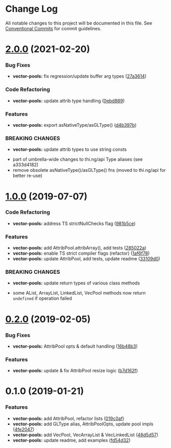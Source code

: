 # Change Log

All notable changes to this project will be documented in this file.
See [Conventional Commits](https://conventionalcommits.org) for commit guidelines.

# [2.0.0](https://github.com/thi-ng/umbrella/compare/@thi.ng/vector-pools@1.0.57...@thi.ng/vector-pools@2.0.0) (2021-02-20)


### Bug Fixes

* **vector-pools:** fix regression/update buffer arg types ([27a3614](https://github.com/thi-ng/umbrella/commit/27a36148ace1bd19d346137d80e897c91b67a5c6))


### Code Refactoring

* **vector-pools:** update attrib type handling ([0ebd889](https://github.com/thi-ng/umbrella/commit/0ebd8893d3651df6c033d40ce59fd7e77a66f790))


### Features

* **vector-pools:** export asNativeType/asGLType() ([d4b397b](https://github.com/thi-ng/umbrella/commit/d4b397b99f5d6c0daef76c86011b165ecda31b4d))


### BREAKING CHANGES

* **vector-pools:** update attrib types to use string consts

- part of umbrella-wide changes to thi.ng/api Type aliases
  (see a333d4182)
- remove obsolete asNativeType()/asGLType() fns
  (moved to thi.ng/api for better re-use)





# [1.0.0](https://github.com/thi-ng/umbrella/compare/@thi.ng/vector-pools@0.2.16...@thi.ng/vector-pools@1.0.0) (2019-07-07)

### Code Refactoring

* **vector-pools:** address TS strictNullChecks flag ([981b5ce](https://github.com/thi-ng/umbrella/commit/981b5ce))

### Features

* **vector-pools:** add AttribPool.attribArray(), add tests ([285022a](https://github.com/thi-ng/umbrella/commit/285022a))
* **vector-pools:** enable TS strict compiler flags (refactor) ([1af6f78](https://github.com/thi-ng/umbrella/commit/1af6f78))
* **vector-pools:** update AttribPool, add tests, update readme ([33109d0](https://github.com/thi-ng/umbrella/commit/33109d0))

### BREAKING CHANGES

* **vector-pools:** update return types of various class methods

- some AList, ArrayList, LinkedList, VecPool methods now return
  `undefined` if operation failed

# [0.2.0](https://github.com/thi-ng/umbrella/compare/@thi.ng/vector-pools@0.1.2...@thi.ng/vector-pools@0.2.0) (2019-02-05)

### Bug Fixes

* **vector-pools:** AttribPool opts & default handling ([16b48b3](https://github.com/thi-ng/umbrella/commit/16b48b3))

### Features

* **vector-pools:** update & fix AttribPool resize logic ([b7d162f](https://github.com/thi-ng/umbrella/commit/b7d162f))

# 0.1.0 (2019-01-21)

### Features

* **vector-pools:** add AttribPool, refactor lists ([019c0af](https://github.com/thi-ng/umbrella/commit/019c0af))
* **vector-pools:** add GLType alias, AttribPoolOpts, update pool impls ([4fe2047](https://github.com/thi-ng/umbrella/commit/4fe2047))
* **vector-pools:** add VecPool, VecArrayList & VecLinkedList ([48d5d57](https://github.com/thi-ng/umbrella/commit/48d5d57))
* **vector-pools:** update readme, add examples ([fd54d32](https://github.com/thi-ng/umbrella/commit/fd54d32))
